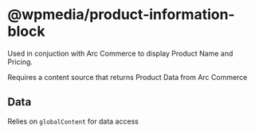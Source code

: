 # @wpmedia/product-information-block

Used in conjuction with Arc Commerce to display Product Name and Pricing.

Requires a content source that returns Product Data from Arc Commerce

## Data

Relies on `globalContent` for data access
